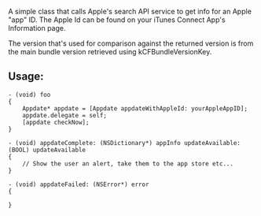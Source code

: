 A simple class that calls Apple's search API service to get info for an 
Apple "app" ID. The Apple Id can be found on your iTunes Connect App's 
Information page.
 
The version that's used for comparison against the returned version is from
the main bundle version retrieved using kCFBundleVersionKey.

Usage:
-----

    - (void) foo
    {
        Appdate* appdate = [Appdate appdateWithAppleId: yourAppleAppID];
        appdate.delegate = self;
        [appdate checkNow];
    }
    
    - (void) appdateComplete: (NSDictionary*) appInfo updateAvailable: (BOOL) updateAvailable
    {
        // Show the user an alert, take them to the app store etc...
    }

    - (void) appdateFailed: (NSError*) error
    {
        
    }
